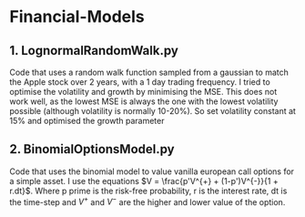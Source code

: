 # Financial-Models

## 1. LognormalRandomWalk.py

Code that uses a random walk function sampled from a gaussian to match the Apple stock over 2 years, with a 1 day trading frequency. I tried to optimise the volatility and growth by minimising the MSE. This does not work well, as the lowest MSE is always the one with the lowest volatility possible (although volatility is normally 10-20%). So set volatility constant at 15% and optimised the growth parameter

## 2. BinomialOptionsModel.py

Code that uses the binomial model to value vanilla european call options for a simple asset. I use the equations $V = \frac{p'V^{+} + (1-p')V^{-}}{1 + r.dt}$. Where p prime is the risk-free probability, r is the interest rate, dt is the time-step and $V^+$ and $V^-$ are the higher and lower value of the option. 
